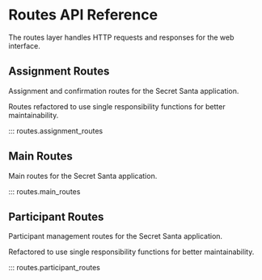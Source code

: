 # Routes API Reference

The routes layer handles HTTP requests and responses for the web interface.

## Assignment Routes

Assignment and confirmation routes for the Secret Santa application.

Routes refactored to use single responsibility functions for better maintainability.

::: routes.assignment_routes

## Main Routes

Main routes for the Secret Santa application.

::: routes.main_routes

## Participant Routes

Participant management routes for the Secret Santa application.

Refactored to use single responsibility functions for better maintainability.

::: routes.participant_routes
